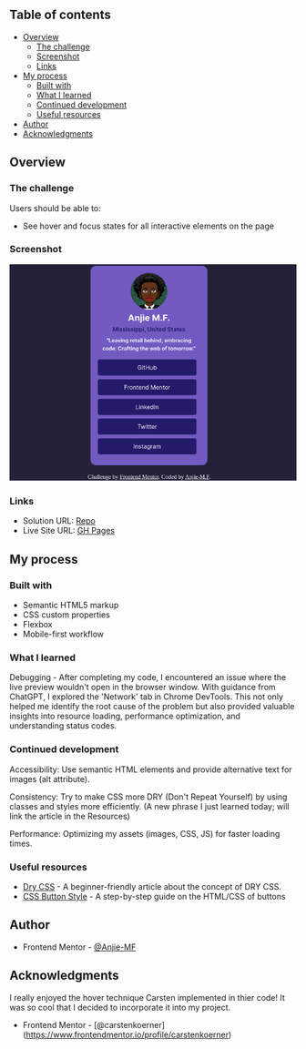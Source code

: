 ## Table of contents

- [Overview](#overview)
  - [The challenge](#the-challenge)
  - [Screenshot](#screenshot)
  - [Links](#links)
- [My process](#my-process)
  - [Built with](#built-with)
  - [What I learned](#what-i-learned)
  - [Continued development](#continued-development)
  - [Useful resources](#useful-resources)
- [Author](#author)
- [Acknowledgments](#acknowledgments)

## Overview

### The challenge

Users should be able to:

- See hover and focus states for all interactive elements on the page

### Screenshot

![](assets/images/Screenshot%202024-04-08%2011.39.24%20PM.png)

### Links

- Solution URL: [Repo](https://github.com/Anjie-MF/FEM-socialProfiles)
- Live Site URL: [GH Pages](https://anjie-mf.github.io/FEM-socialProfiles/)

## My process

### Built with

- Semantic HTML5 markup
- CSS custom properties
- Flexbox
- Mobile-first workflow

### What I learned

Debugging - After completing my code, I encountered an issue where the live preview wouldn't open in the browser window. With guidance from ChatGPT, I explored the 'Network' tab in Chrome DevTools. This not only helped me identify the root cause of the problem but also provided valuable insights into resource loading, performance optimization, and understanding status codes.

### Continued development

Accessibility: Use semantic HTML elements and provide alternative text for images (alt attribute).

Consistency: Try to make CSS more DRY (Don't Repeat Yourself) by using classes and styles more efficiently. (A new phrase I just learned today; will link the article in the Resources)

Performance: Optimizing my assets (images, CSS, JS) for faster loading times.

### Useful resources

- [Dry CSS](https://vanseodesign.com/css/dry-principles/) - A beginner-friendly article about the concept of DRY CSS.
- [CSS Button Style](https://www.freecodecamp.org/news/css-button-style-hover-color-and-background/#hover) - A step-by-step guide on the HTML/CSS of buttons

## Author

- Frontend Mentor - [@Anjie-MF](https://www.frontendmentor.io/profile/Anjie-MF)

## Acknowledgments

I really enjoyed the hover technique Carsten implemented in thier code! It was so cool that I decided to incorporate it into my project. 

- Frontend Mentor - [@carstenkoerner] (https://www.frontendmentor.io/profile/carstenkoerner)


